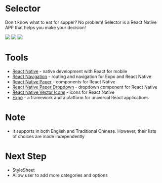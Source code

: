 # Selector

Don't know what to eat for supper? No problem!
Selector is a React Native APP that helps you make your decision!

![](zh.gif)
![](en.gif)
![](language.gif)

# Tools
- [React Native] - native development with React for mobile
- [React Navigation] - routing and navigation for Expo and React Native
- [React Native Paper] - components for React Native
- [React Native Paper Dropdown] - dropdown component for React Native
- [React Native Vector Icons] - icons for React Native
- [Expo] - a framework and a platform for universal React applications

# Note
- It supports in both English and Traditional Chinese. However, their lists of choices are made independently

# Next Step
- StyleSheet
- Allow user to add more categories and options

[React Native]: <https://reactnative.dev/>
[React Navigation]: <https://reactnavigation.org/>
[React Native Paper]: <https://callstack.github.io/react-native-paper/>
[React Native Paper Dropdown]: <https://github.com/fateh999/react-native-paper-dropdown#readme>
[React Native Vector Icons]: <https://github.com/oblador/react-native-vector-icons#bundled-icon-sets>
[Expo]: <https://expo.io/>
